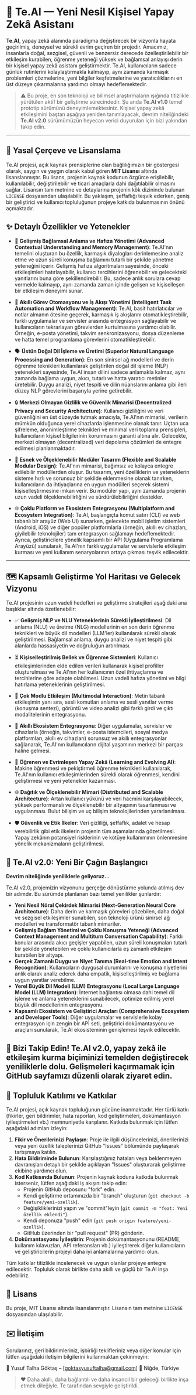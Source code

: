 # 🤖 Te.AI — Yeni Nesil Kişisel Yapay Zekâ Asistanı

**Te.AI**, yapay zekâ alanında paradigma değiştirecek bir vizyonla hayata geçirilmiş, deneysel ve sürekli evrim geçiren bir projedir. Amacımız, insanlarla doğal, sezgisel, güvenli ve benzersiz derecede özelleştirilebilir bir etkileşim kurabilen, öğrenme yeteneği yüksek ve bağlamsal anlayışı derin bir kişisel yapay zekâ asistanı geliştirmektir. Te.AI, kullanıcıların sadece günlük rutinlerini kolaylaştırmakla kalmayıp, aynı zamanda karmaşık problemleri çözmelerine, yeni bilgiler keşfetmelerine ve yaratıcılıklarını en üst düzeye çıkarmalarına yardımcı olmayı hedeflemektedir.

> ⚠️ Bu proje, en son teknoloji ve bilimsel araştırmaların ışığında titizlikle yürütülen aktif bir geliştirme sürecindedir. Şu anda **Te.AI v1.0** temel prototip sürümünü deneyimlemektesiniz. Kişisel yapay zekâ etkileşimini baştan aşağıya yeniden tanımlayacak, devrim niteliğindeki **Te.AI v2.0** sürümümüzün heyecan verici duyuruları için bizi yakından takip edin.

---

## 📜 Yasal Çerçeve ve Lisanslama

Te.AI projesi, açık kaynak prensiplerine olan bağlılığımızın bir göstergesi olarak, saygın ve yaygın olarak kabul gören **MIT Lisansı** altında lisanslanmıştır. Bu lisans, projenin kaynak kodunun özgürce erişilebilir, kullanılabilir, değiştirilebilir ve ticari amaçlarla dahi dağıtılabilir olmasını sağlar. Lisansın tam metnine ve detaylarına projenin kök dizininde bulunan `LICENSE` dosyasından ulaşılabilir. Bu yaklaşım, şeffaflığı teşvik ederken, geniş bir geliştirici ve kullanıcı topluluğunun projeye katkıda bulunmasının önünü açmaktadır.

## ✨ Detaylı Özellikler ve Yetenekler

- 🧠 **Gelişmiş Bağlamsal Anlama ve Hafıza Yönetimi (Advanced Contextual Understanding and Memory Management)**: Te.AI'nın temelini oluşturan bu özellik, karmaşık diyalogları derinlemesine analiz etme ve uzun süreli konuşma bağlamını tutarlı bir şekilde yönetme yeteneğini içerir. Gelişmiş hafıza algoritmaları sayesinde, önceki etkileşimleri hatırlayabilir, kullanıcı tercihlerini öğrenebilir ve gelecekteki yanıtlarını buna göre şekillendirebilir. Bu, sadece anlık sorulara cevap vermekle kalmayıp, aynı zamanda zaman içinde gelişen ve kişiselleşen bir etkileşim deneyimi sunar.

- 🎯 **Akıllı Görev Otomasyonu ve İş Akışı Yönetimi (Intelligent Task Automation and Workflow Management)**: Te.AI, basit hatırlatıcılar ve notlar almanın ötesine geçerek, karmaşık iş akışlarını otomatikleştirebilir, farklı uygulamalar ve servisler arasında entegrasyon sağlayabilir ve kullanıcıların tekrarlayan görevlerden kurtulmasına yardımcı olabilir. Örneğin, e-posta yönetimi, takvim senkronizasyonu, dosya düzenleme ve hatta temel programlama görevlerini otomatikleştirebilir.

- 🗣️ **Üstün Doğal Dil İşleme ve Üretimi (Superior Natural Language Processing and Generation)**: En son sinirsel ağ modelleri ve derin öğrenme teknikleri kullanılarak geliştirilen doğal dil işleme (NLP) yetenekleri sayesinde, Te.AI insan dilini sadece anlamakla kalmaz, aynı zamanda bağlama uygun, akıcı, tutarlı ve hatta yaratıcı metinler üretebilir. Duygu analizi, niyet tespiti ve dilin nüanslarını anlama gibi ileri düzey NLP görevlerini başarıyla yerine getirebilir.

- 🔒 **Merkezi Olmayan Gizlilik ve Güvenlik Mimarisi (Decentralized Privacy and Security Architecture)**: Kullanıcı gizliliğini ve veri güvenliğini en üst düzeyde tutmak amacıyla, Te.AI'nın mimarisi, verilerin mümkün olduğunca yerel cihazlarda işlenmesine olanak tanır. Uçtan uca şifreleme, anonimleştirme teknikleri ve minimal veri toplama prensipleri, kullanıcıların kişisel bilgilerinin korunmasını garanti altına alır. Gelecekte, merkezi olmayan (decentralized) veri depolama çözümleri de entegre edilmesi planlanmaktadır.

- 🧩 **Esnek ve Ölçeklenebilir Modüler Tasarım (Flexible and Scalable Modular Design)**: Te.AI'nın mimarisi, bağımsız ve kolayca entegre edilebilir modüllerden oluşur. Bu tasarım, yeni özelliklerin ve yeteneklerin sisteme hızlı ve sorunsuz bir şekilde eklenmesine olanak tanırken, kullanıcıların da ihtiyaçlarına en uygun modülleri seçerek sistemi kişiselleştirmesine imkan verir. Bu modüler yapı, aynı zamanda projenin uzun vadeli ölçeklenebilirliğini ve sürdürülebilirliğini destekler.

- 🌐 **Çoklu Platform ve Ekosistem Entegrasyonu (Multiplatform and Ecosystem Integration)**: Te.AI, başlangıçta komut satırı (CLI) ve web tabanlı bir arayüz (Web UI) sunarken, gelecekte mobil işletim sistemleri (Android, iOS) ve diğer popüler platformlarla (örneğin, akıllı ev cihazları, giyilebilir teknolojiler) tam entegrasyon sağlamayı hedeflemektedir. Ayrıca, geliştiricilere yönelik kapsamlı bir API (Uygulama Programlama Arayüzü) sunularak, Te.AI'nın farklı uygulamalar ve servislerle etkileşim kurması ve yeni kullanım senaryolarının ortaya çıkması teşvik edilecektir.

---

## 🗺️ Kapsamlı Geliştirme Yol Haritası ve Gelecek Vizyonu

Te.AI projesinin uzun vadeli hedefleri ve geliştirme stratejileri aşağıdaki ana başlıklar altında özetlenebilir:

- ✅ **Gelişmiş NLP ve NLU Yeteneklerinin Sürekli İyileştirilmesi**: Dil anlama (NLU) ve üretme (NLG) modellerinin en son derin öğrenme teknikleri ve büyük dil modelleri (LLM'ler) kullanılarak sürekli olarak geliştirilmesi. Bağlamsal anlama, duygu analizi ve niyet tespiti gibi alanlarda hassasiyetin ve doğruluğun artırılması.

- ⏳ **Kişiselleştirilmiş Bellek ve Öğrenme Sistemleri**: Kullanıcı etkileşimlerinden elde edilen verileri kullanarak kişisel profiller oluşturulması ve Te.AI'nın her kullanıcının özel ihtiyaçlarına ve tercihlerine göre adapte olabilmesi. Uzun vadeli hafıza yönetimi ve bilgi hatırlama yeteneklerinin geliştirilmesi.

- 🚧 **Çok Modlu Etkileşim (Multimodal Interaction)**: Metin tabanlı etkileşimin yanı sıra, sesli komutları anlama ve sesli yanıtlar verme (konuşma sentezi), görüntü ve video analizi gibi farklı girdi ve çıktı modalitelerinin entegrasyonu.

- 🔗 **Akıllı Ekosistem Entegrasyonu**: Diğer uygulamalar, servisler ve cihazlarla (örneğin, takvimler, e-posta istemcileri, sosyal medya platformları, akıllı ev cihazları) sorunsuz ve akıllı entegrasyonlar sağlanarak, Te.AI'nın kullanıcıların dijital yaşamının merkezi bir parçası haline gelmesi.

- 🚀 **Öğrenen ve Evrimleşen Yapay Zekâ (Learning and Evolving AI)**: Makine öğrenmesi ve pekiştirmeli öğrenme teknikleri kullanılarak, Te.AI'nın kullanıcı etkileşimlerinden sürekli olarak öğrenmesi, kendini geliştirmesi ve yeni yetenekler kazanması.

- 🌐 **Dağıtık ve Ölçeklenebilir Mimari (Distributed and Scalable Architecture)**: Artan kullanıcı yükünü ve veri hacmini karşılayabilecek, yüksek performanslı ve ölçeklenebilir bir altyapının tasarlanması ve uygulanması. Bulut bilişim ve uç bilişim teknolojilerinden yararlanılması.

- 🛡️ **Güvenlik ve Etik İlkeler**: Veri gizliliği, şeffaflık, adalet ve hesap verebilirlik gibi etik ilkelerin projenin tüm aşamalarında gözetilmesi. Yapay zekânın potansiyel risklerinin ve kötüye kullanımının önlenmesine yönelik mekanizmaların geliştirilmesi.

## 📢 Te.AI v2.0: Yeni Bir Çağın Başlangıcı

**Devrim niteliğinde yeniliklerle geliyoruz...**

Te.AI v2.0, projemizin vizyonunu gerçeğe dönüştürme yolunda atılmış dev bir adımdır. Bu sürümde planlanan bazı temel yenilikler şunlardır:

- **Yeni Nesil Nöral Çekirdek Mimarisi (Next-Generation Neural Core Architecture)**: Daha derin ve karmaşık görevleri çözebilen, daha doğal ve sezgisel etkileşimler sunabilen, son teknoloji ürünü sinirsel ağ modelleri ve transformatör tabanlı mimariler.
- **Gelişmiş Bağlam Yönetimi ve Çoklu Konuşma Yeteneği (Advanced Context Management and Multiturn Conversation Capability)**: Farklı konular arasında akıcı geçişler yapabilen, uzun süreli konuşmaları tutarlı bir şekilde yönetebilen ve çoklu kullanıcılarla eş zamanlı etkileşim kurabilen bir altyapı.
- **Gerçek Zamanlı Duygu ve Niyet Tanıma (Real-time Emotion and Intent Recognition)**: Kullanıcıların duygusal durumlarını ve konuşma niyetlerini anlık olarak analiz ederek daha empatik, kişiselleştirilmiş ve bağlama uygun yanıtlar verebilme.
- **Yerel Büyük Dil Modeli (LLM) Entegrasyonu (Local Large Language Model (LLM) Integration)**: İnternet bağlantısı olmasa dahi temel dil işleme ve anlama yeteneklerini sunabilecek, optimize edilmiş yerel büyük dil modellerinin entegrasyonu.
- **Kapsamlı Ekosistem ve Geliştirici Araçları (Comprehensive Ecosystem and Developer Tools)**: Diğer uygulamalar ve servislerle kolay entegrasyon için zengin bir API seti, geliştirici dokümantasyonu ve araçları sunularak, Te.AI ekosisteminin genişlemesi teşvik edilecektir.

## 🚨 Bizi Takip Edin! Te.AI v2.0, yapay zekâ ile etkileşim kurma biçiminizi temelden değiştirecek yeniliklerle dolu. Gelişmeleri kaçırmamak için GitHub sayfamızı düzenli olarak ziyaret edin.

## 🤝 Topluluk Katılımı ve Katkılar

Te.AI projesi, açık kaynak topluluğunun gücüne inanmaktadır. Her türlü katkı (fikirler, geri bildirimler, hata raporları, kod geliştirmeleri, dokümantasyon iyileştirmeleri vb.) memnuniyetle karşılanır. Katkıda bulunmak için lütfen aşağıdaki adımları izleyin:

1. **Fikir ve Önerilerinizi Paylaşın**: Proje ile ilgili düşüncelerinizi, önerilerinizi veya yeni özellik taleplerinizi GitHub "Issues" bölümünde paylaşarak tartışmaya katılın.
2. **Hata Bildiriminde Bulunun**: Karşılaştığınız hataları veya beklenmeyen davranışları detaylı bir şekilde açıklayan "Issues" oluşturarak geliştirme ekibine yardımcı olun.
3. **Kod Katkısında Bulunun**: Projenin kaynak koduna katkıda bulunmak isterseniz, lütfen aşağıdaki iş akışını takip edin:
   - Projenin GitHub deposunu "fork" edin.
   - Kendi geliştirme ortamınızda bir "branch" oluşturun (`git checkout -b feature/yeni-ozellik`).
   - Değişikliklerinizi yapın ve "commit"leyin (`git commit -m "feat: Yeni özellik eklendi"`).
   - Kendi deponuza "push" edin (`git push origin feature/yeni-ozellik`).
   - GitHub üzerinden bir "pull request" (PR) gönderin.
4. **Dokümantasyonu İyileştirin**: Projenin dokümantasyonunu (README, kullanım kılavuzları, API referansları vb.) iyileştirerek diğer kullanıcıların ve geliştiricilerin projeyi daha iyi anlamalarına yardımcı olun.

Tüm katkılar titizlikle incelenecek ve uygun olanlar projeye entegre edilecektir. Topluluk olarak birlikte daha akıllı ve güçlü bir Te.AI inşa edebiliriz.

## 📜 Lisans

Bu proje, MIT Lisansı altında lisanslanmıştır. Lisansın tam metnine `LICENSE` dosyasından ulaşılabilir.

## ✉️ İletişim

Sorularınız, geri bildirimleriniz, işbirliği teklifleriniz veya diğer konular için lütfen aşağıdaki iletişim bilgilerini kullanmaktan çekinmeyin:

📧 Yusuf Talha Göktaş – [goktasyusuftalha@gmail.com]
📍 Niğde, Türkiye

> ❤️ Daha akıllı, daha bağlantılı ve daha insancıl bir geleceği birlikte inşa etmek dileğiyle. Te tarafından sevgiyle geliştirildi.
